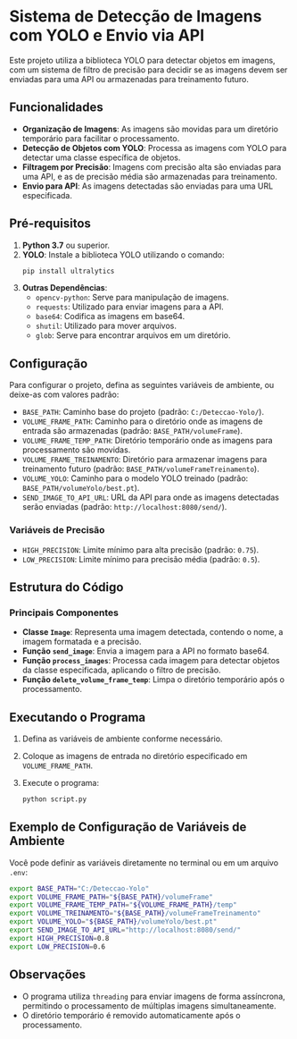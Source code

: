 # Sistema de Detecção de Imagens com YOLO e Envio via API

Este projeto utiliza a biblioteca YOLO para detectar objetos em imagens, com um sistema de filtro de precisão para decidir se as imagens devem ser enviadas para uma API ou armazenadas para treinamento futuro.

## Funcionalidades

- **Organização de Imagens**: As imagens são movidas para um diretório temporário para facilitar o processamento.
- **Detecção de Objetos com YOLO**: Processa as imagens com YOLO para detectar uma classe específica de objetos.
- **Filtragem por Precisão**: Imagens com precisão alta são enviadas para uma API, e as de precisão média são armazenadas para treinamento.
- **Envio para API**: As imagens detectadas são enviadas para uma URL especificada.

## Pré-requisitos

1. **Python 3.7** ou superior.
2. **YOLO**: Instale a biblioteca YOLO utilizando o comando:
   ```bash
   pip install ultralytics
   ```
3. **Outras Dependências**:
   - `opencv-python`: Serve para manipulação de imagens.
   - `requests`: Utilizado para enviar imagens para a API.
   - `base64`: Codifica as imagens em base64.
   - `shutil`: Utilizado para mover arquivos.
   - `glob`: Serve para encontrar arquivos em um diretório.

## Configuração

Para configurar o projeto, defina as seguintes variáveis de ambiente, ou deixe-as com valores padrão:

- `BASE_PATH`: Caminho base do projeto (padrão: `C:/Deteccao-Yolo/`).
- `VOLUME_FRAME_PATH`: Caminho para o diretório onde as imagens de entrada são armazenadas (padrão: `BASE_PATH/volumeFrame`).
- `VOLUME_FRAME_TEMP_PATH`: Diretório temporário onde as imagens para processamento são movidas.
- `VOLUME_FRAME_TREINAMENTO`: Diretório para armazenar imagens para treinamento futuro (padrão: `BASE_PATH/volumeFrameTreinamento`).
- `VOLUME_YOLO`: Caminho para o modelo YOLO treinado (padrão: `BASE_PATH/volumeYolo/best.pt`).
- `SEND_IMAGE_TO_API_URL`: URL da API para onde as imagens detectadas serão enviadas (padrão: `http://localhost:8080/send/`).

### Variáveis de Precisão

- `HIGH_PRECISION`: Limite mínimo para alta precisão (padrão: `0.75`).
- `LOW_PRECISION`: Limite mínimo para precisão média (padrão: `0.5`).

## Estrutura do Código

### Principais Componentes

- **Classe `Image`**: Representa uma imagem detectada, contendo o nome, a imagem formatada e a precisão.
- **Função `send_image`**: Envia a imagem para a API no formato base64.
- **Função `process_images`**: Processa cada imagem para detectar objetos da classe especificada, aplicando o filtro de precisão.
- **Função `delete_volume_frame_temp`**: Limpa o diretório temporário após o processamento.

## Executando o Programa

1. Defina as variáveis de ambiente conforme necessário.
2. Coloque as imagens de entrada no diretório especificado em `VOLUME_FRAME_PATH`.
3. Execute o programa:

   ```bash
   python script.py
   ```

## Exemplo de Configuração de Variáveis de Ambiente

Você pode definir as variáveis diretamente no terminal ou em um arquivo `.env`:

```bash
export BASE_PATH="C:/Deteccao-Yolo"
export VOLUME_FRAME_PATH="${BASE_PATH}/volumeFrame"
export VOLUME_FRAME_TEMP_PATH="${VOLUME_FRAME_PATH}/temp"
export VOLUME_TREINAMENTO="${BASE_PATH}/volumeFrameTreinamento"
export VOLUME_YOLO="${BASE_PATH}/volumeYolo/best.pt"
export SEND_IMAGE_TO_API_URL="http://localhost:8080/send/"
export HIGH_PRECISION=0.8
export LOW_PRECISION=0.6

```

## Observações

- O programa utiliza `threading` para enviar imagens de forma assíncrona, permitindo o processamento de múltiplas imagens simultaneamente.
- O diretório temporário é removido automaticamente após o processamento.